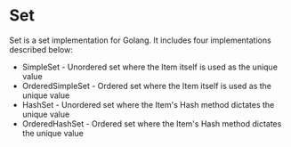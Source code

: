 # Set

Set is a set implementation for Golang. It includes four implementations described below:

* SimpleSet - Unordered set where the Item itself is used as the unique value
* OrderedSimpleSet - Ordered set where the Item itself is used as the unique value
* HashSet - Unordered set where the Item's Hash method dictates the unique value
* OrderedHashSet - Ordered set where the Item's Hash method dictates the unique value
